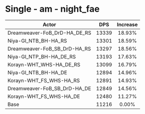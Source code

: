 # Single - am - night_fae
| Actor | DPS | Increase |
|---|:---:|:---:|
|Dreamweaver-FoB_DrD-HA_DE_RS|13339|18.93%|
|Niya-GI_NTB_BH-HA_RS|13301|18.59%|
|Dreamweaver-FoB_SB_DrD-HA_RS|13297|18.56%|
|Niya-GI_NTP_BH-HA_DE_RS|13193|17.63%|
|Korayn-WHT_WHS-HA_DE_RS|13099|16.79%|
|Niya-GI_NTB_BH-HA_DE|12894|14.96%|
|Korayn-WHT_FS_WHS-HA_RS|12891|14.93%|
|Dreamweaver-FoB_SB_DrD-HA_DE|12849|14.56%|
|Korayn-WHT_FS_WHS-HA_DE|12480|11.27%|
|Base|11216|0.00%|
